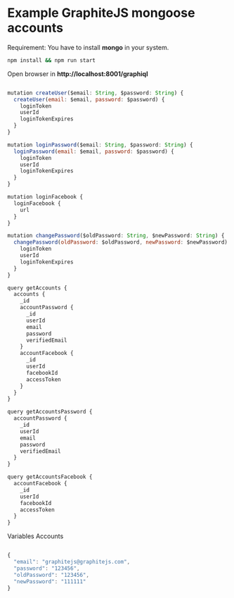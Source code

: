 # Example GraphiteJS mongoose accounts

Requirement: You have to install **mongo** in your system.



```bash
npm install && npm run start
```



Open browser in **http://localhost:8001/graphiql**



```javascript

mutation createUser($email: String, $password: String) {
  createUser(email: $email, password: $password) {
    loginToken
    userId
    loginTokenExpires
  }
}

mutation loginPassword($email: String, $password: String) {
  loginPassword(email: $email, password: $password) {
    loginToken
    userId
    loginTokenExpires
  }
}

mutation loginFacebook {
  loginFacebook {
    url
  }
}

mutation changePassword($oldPassword: String, $newPassword: String) {
  changePassword(oldPassword: $oldPassword, newPassword: $newPassword) {
    loginToken
    userId
    loginTokenExpires
  }
}

query getAccounts {
  accounts {
    _id
    accountPassword {
      _id
      userId
      email
      password
      verifiedEmail
    }
    accountFacebook {
      _id
      userId
      facebookId
      accessToken
    }
  }
}

query getAccountsPassword {
  accountPassword {
    _id
    userId
    email
    password
    verifiedEmail
  }
}

query getAccountsFacebook {
  accountFacebook {
    _id
    userId
    facebookId
    accessToken
  }
}


```

Variables Accounts


```Javascript

{
  "email": "graphitejs@graphitejs.com",
  "password": "123456",
  "oldPassword": "123456",
  "newPassword": "111111"
}

```
